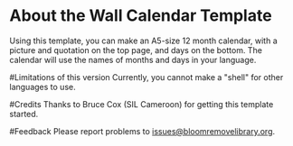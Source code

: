 # About the Wall Calendar Template
Using this template, you can make an A5-size 12 month calendar, with a picture and quotation on the top page, and days on the bottom. The calendar will use the names of months and days in your language.

#Limitations of this version
Currently, you cannot make a "shell" for other languages to use.

#Credits
Thanks to Bruce Cox (SIL Cameroon) for getting this template started.

#Feedback
Please report problems to [issues@bloomremovelibrary.org](mailto:issues@bloomremovelibrary.org).